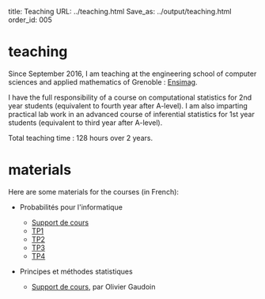 title: Teaching
URL: ../teaching.html
Save_as: ../output/teaching.html
order_id: 005

# teaching

Since September 2016, I am teaching at the engineering school of computer sciences and applied mathematics of Grenoble : [Ensimag](http://ensimag.grenoble-inp.fr/).

I have the full responsibility of a course on computational statistics for 2nd year students (equivalent to fourth year after A-level). I am also imparting practical lab work in an advanced course of inferential statistics for 1st year students (equivalent to third year after A-level).

Total teaching time : 128 hours over 2 years.

# materials

Here are some materials for the courses (in French):

* Probabilités pour l'informatique
    * [Support de cours](../../documents/ppi-cours.pdf)
    * [TP1](../../documents/ppi-tp1.pdf)
    * [TP2](../../documents/ppi-tp2.pdf)
    * [TP3](../../documents/ppi-tp3.pdf)
    * [TP4](../../documents/ppi-tp4.pdf)
    <!-- * [Examen 2013](../../documents/ppi-ds-2013.pdf), par Jean-Baptiste Durand -->
    <!-- * [Examen 2014](../../documents/ppi-ds-2014.pdf), par Jean-Baptiste Durand -->
    <!-- * [Examen 2016](../../documents/ppi-ds-2016.pdf) -->

* Principes et méthodes statistiques
    * [Support de cours](../../documents/pms-cours.pdf), par Olivier Gaudoin
